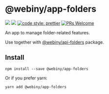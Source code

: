 # @webiny/app-folders
[![](https://img.shields.io/npm/dw/@webiny/app-folders.svg)](https://www.npmjs.com/package/@webiny/app-folders) 
[![](https://img.shields.io/npm/v/@webiny/app-folders.svg)](https://www.npmjs.com/package/@webiny/app-folders)
[![code style: prettier](https://img.shields.io/badge/code_style-prettier-ff69b4.svg?style=flat-square)](https://github.com/prettier/prettier)
[![PRs Welcome](https://img.shields.io/badge/PRs-welcome-brightgreen.svg?style=flat-square)](http://makeapullrequest.com)

An app to manage folder-related features. 

Use together with [@webiny/api-folders](../api-folders) package.

## Install
```
npm install --save @webiny/app-folders
```

Or if you prefer yarn: 
```
yarn add @webiny/app-folders
```
